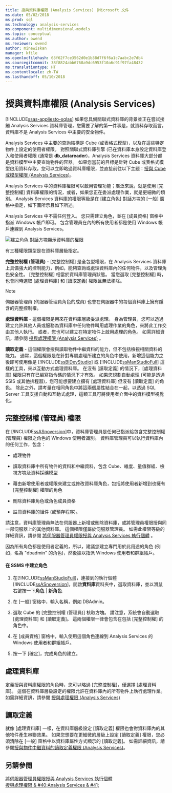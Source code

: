 ```yaml
---
title: 授與資料庫權限 (Analysis Services) |Microsoft 文件
ms.date: 05/02/2018
ms.prod: sql
ms.technology: analysis-services
ms.component: multidimensional-models
ms.topic: conceptual
ms.author: owend
ms.reviewer: owend
author: minewiskan
manager: kfile
ms.openlocfilehash: 63f62f7ce3562d0e1b38d7f6f6a1c7aabc2e7db4
ms.sourcegitcommit: 38f8824abb6760a9dc6953f10a6c91f97fa48432
ms.translationtype: HT
ms.contentlocale: zh-TW
ms.lasthandoff: 05/10/2018
---
```

# <a name="grant-database-permissions-analysis-services"></a>授與資料庫權限 (Analysis Services)
[!INCLUDE[ssas-appliesto-sqlas](../../includes/ssas-appliesto-sqlas.md)]
  如果您具備關聯式資料庫的背景並正在嘗試接觸 Analysis Services 資料庫管理，您需要了解的第一件事是，就資料存取而言，資料庫不是 Analysis Services 中主要的安全物件。  
  
 Analysis Services 中主要的查詢結構是 Cube (或表格式模型)，以及在這些特定物件上設定的使用者權限。 對照關聯式資料庫引擎 (已在資料庫本身設定資料庫登入和使用者權限 (通常是 **db_datareader**)，Analysis Services 資料庫大部分都是資料模型中主要查詢物件的容器。 如果您當前的目標是針對 Cube 或表格式模型啟用資料存取，您可以立即略過資料庫權限，並直接前往以下主題：[授與 Cube 或模型權限 &#40;Analysis Services&#41;](../../analysis-services/multidimensional-models/grant-cube-or-model-permissions-analysis-services.md)。  
  
 Analysis Services 中的資料庫權限可以啟用管理功能；廣泛來說，就是使用 [完整控制權] 資料庫權限的情況，或者，如果您正在委派處理作業，就是更細微的類別。 Analysis Services 資料庫的權限等級是在 [建立角色] 對話方塊的 [一般] 窗格中指定，如下圖所示且如下所述。  
  
 Analysis Services 中不需任何登入。 您只需建立角色，並在 [成員資格] 窗格中指派 Windows 帳戶即可。 包含管理員在內的所有使用者都是使用 Windows 帳戶連線到 Analysis Services。  
  
 ![建立角色 對話方塊顯示資料庫的權限](../../analysis-services/multidimensional-models/media/ssas-permsdbrole.png "建立角色 對話方塊顯示資料庫的權限")  
  
 有三種權限類型是在資料庫層級指定。  
  
 **完整控制權 (管理員)** - [完整控制權] 是全包型權限，在 Analysis Services 資料庫上具備強大的控制能力，例如，能夠查詢或處理資料庫內的任何物件，以及管理角色安全性。 [完整控制權] 相當於資料庫管理員狀態。 當您選取 [完整控制權] 時，也會同時選取 [處理資料庫] 和 [讀取定義] 權限且無法移除。  
  
> [!NOTE]  
>  伺服器管理員 (伺服器管理員角色的成員) 也會在伺服器中的每個資料庫上擁有隱含的完整控制權。  
  
 **處理資料庫** - 這個權限是用來在資料庫層級委派處理。 身為管理員，您可以透過建立允許其他人員或服務為資料庫中任何物件叫用處理作業的角色，來將此工作交由其他人執行。 或者，您也可以建立在特定物件上啟用處理的角色。 如需詳細資訊，請參閱 [授與處理權限 &#40;Analysis Services&#41;](../../analysis-services/multidimensional-models/grant-process-permissions-analysis-services.md) 。  
  
 **讀取定義** - 這個權限會授與讀取物件中繼資料的能力，但不包括檢視相關資料的能力。 通常，這個權限是在針對專屬處理所建立的角色中使用，新增這個能力之後即可使用像是 [!INCLUDE[ssBIDevStudio](../../includes/ssbidevstudio-md.md)] 或 [!INCLUDE[ssManStudioFull](../../includes/ssmanstudiofull-md.md)] 這樣的工具，來以互動方式處理資料庫。 在沒有 [讀取定義] 的情況下，[處理資料庫] 權限只有在已編寫指令碼的情況下才有效。 如果您規劃自動處理 (可能是透過 SSIS 或其他排程器)，您可能想要建立擁有 [處理資料庫] 但沒有 [讀取定義] 的角色。 除此之外，請考量在相同角色中將這兩個屬性結合在一起，以透過 SQL Server 工具支援自動和互動式處理，這類工具可將使用者介面中的資料模型視覺化。  
  
## <a name="full-control-administrator-permissions"></a>完整控制權 (管理員) 權限  
 在 [!INCLUDE[ssASnoversion](../../includes/ssasnoversion-md.md)]中，資料庫管理員是任何已指派給包含完整控制權 (管理員) 權限之角色的 Windows 使用者識別。 資料庫管理員可以執行資料庫內的任何工作，包含：  
  
-   處理物件  
  
-   讀取資料庫中所有物件的資料和中繼資料，包含 Cube、維度、量值群組、檢視方塊及資料採礦模型  
  
-   藉由新增使用者或權限來建立或修改資料庫角色，包括將使用者新增到也擁有 [完整控制權] 權限的角色  
  
-   刪除資料庫角色或角色成員資格  
  
-   註冊資料庫的組件 (或預存程序)。  
  
 請注意，資料庫管理員無法在伺服器上新增或刪除資料庫，或將管理員權限授與同一部伺服器上的其他資料庫。 這個權限僅屬於伺服器管理員。 如需此權限等級的詳細資訊，請參閱 [將伺服器管理員權限授與 Analysis Services 執行個體](../../analysis-services/instances/grant-server-admin-rights-to-an-analysis-services-instance.md) 。  
  
 因為所有角色都是使用者定義的，所以，建議您建立專門用於此用途的角色 (例如，名為 "dbadmin" 的角色)，然後據以指派 Windows 使用者和群組帳戶。  
  
#### <a name="create-roles-in-ssms"></a>在 SSMS 中建立角色  
  
1.  在[!INCLUDE[ssManStudioFull](../../includes/ssmanstudiofull-md.md)]，連接到的執行個體[!INCLUDE[ssASnoversion](../../includes/ssasnoversion-md.md)]，開啟**資料庫**資料夾中，選取資料庫，並以滑鼠右鍵按一下**角色** | **新角色**.  
  
2.  在 [一般] 窗格中，輸入名稱，例如 DBAdmin。  
  
3.  選取 Cube 的 [完整控制權 (管理員)] 核取方塊。 請注意，系統會自動選取 [處理資料庫] 和 [讀取定義]。 這兩個權限一律會包含在包括 [完整控制權] 的角色中。  
  
4.  在 [成員資格] 窗格中，輸入使用這個角色連線到 Analysis Services 的 Windows 使用者和群組帳戶。  
  
5.  按一下 [確定]，完成角色的建立。  
  
## <a name="process-database"></a>處理資料庫  
 定義授與資料庫權限的角色時，您可以略過 [完整控制權]，僅選擇 [處理資料庫]。 這個在資料庫層級設定的權限允許在資料庫內的所有物件上執行處理作業。 如需詳細資訊，請參閱 [授與處理權限 &#40;Analysis Services&#41;](../../analysis-services/multidimensional-models/grant-process-permissions-analysis-services.md)  
  
## <a name="read-definition"></a>讀取定義  
 就像 [處理資料庫] 一樣，在資料庫層級設定 [讀取定義] 權限也會對資料庫內的其他物件產生串聯效果。 如果您想要在更細微的層級上設定 [讀取定義] 權限，您必須清除在 [一般] 窗格中以資料庫屬性方式顯示的 [讀取定義]。 如需詳細資訊，請參閱[授與物件中繼資料的讀取定義權限 &#40;Analysis Services&#41;](../../analysis-services/multidimensional-models/grant-read-definition-permissions-on-object-metadata-analysis-services.md)。  
  
## <a name="see-also"></a>另請參閱  
 [將伺服器管理員權限授與 Analysis Services 執行個體](../../analysis-services/instances/grant-server-admin-rights-to-an-analysis-services-instance.md)   
 [授與處理權限 & #40;Analysis Services & #41;](../../analysis-services/multidimensional-models/grant-process-permissions-analysis-services.md)  
  
  

